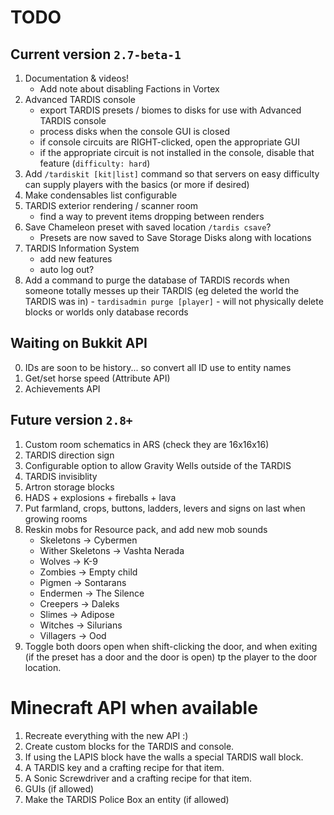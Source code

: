 # TODO

## Current version `2.7-beta-1`
1. Documentation & videos!
   * Add note about disabling Factions in Vortex
2. Advanced TARDIS console
    * export TARDIS presets / biomes to disks for use with Advanced TARDIS console
    * process disks when the console GUI is closed
    * if console circuits are RIGHT-clicked, open the appropriate GUI
    * if the appropriate circuit is not installed in the console, disable that feature (`difficulty: hard`)
3. Add `/tardiskit [kit|list]` command so that servers on easy difficulty can supply players with the basics (or more if desired)
4. Make condensables list configurable
5. TARDIS exterior rendering / scanner room
   * find a way to prevent items dropping between renders
6. Save Chameleon preset with saved location `/tardis csave`?
   * Presets are now saved to Save Storage Disks along with locations
7. TARDIS Information System
    * add new features
    * auto log out?
8. Add a command to purge the database of TARDIS records when someone totally messes up their TARDIS (eg deleted the world the TARDIS was in) - `tardisadmin purge [player]` - will not physically delete blocks or worlds only database records
    
## Waiting on Bukkit API
0. IDs are soon to be history... so convert all ID use to entity names
1. Get/set horse speed (Attribute API)
2. Achievements API

## Future version `2.8+`
1. Custom room schematics in ARS (check they are 16x16x16)
2. TARDIS direction sign
3. Configurable option to allow Gravity Wells outside of the TARDIS
4. TARDIS invisiblity
5. Artron storage blocks
6. HADS + explosions + fireballs + lava
7. Put farmland, crops, buttons, ladders, levers and signs on last when growing rooms
8. Reskin mobs for Resource pack, and add new mob sounds
   * Skeletons -> Cybermen
   * Wither Skeletons -> Vashta Nerada
   * Wolves -> K-9
   * Zombies -> Empty child
   * Pigmen -> Sontarans
   * Endermen -> The Silence
   * Creepers -> Daleks
   * Slimes -> Adipose
   * Witches -> Silurians
   * Villagers -> Ood
9. Toggle both doors open when shift-clicking the door, and when exiting (if the preset has a door and the door is open) tp the player to the door location.

# Minecraft API when available
1. Recreate everything with the new API :)
2. Create custom blocks for the TARDIS and console.
3. If using the LAPIS block have the walls a special TARDIS wall block.
4. A TARDIS key and a crafting recipe for that item.
5. A Sonic Screwdriver and a crafting recipe for that item.
6. GUIs (if allowed)
7. Make the TARDIS Police Box an entity (if allowed)
